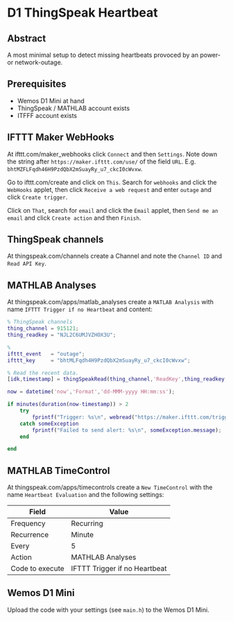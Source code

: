 # D1 ThingSpeak Heartbeat

## Abstract

A most minimal setup to detect missing heartbeats provoced
by an power- or network-outage.

## Prerequisites

- Wemos D1 Mini at hand
- ThingSpeak / MATHLAB account exists
- ITFFF account exists

## IFTTT Maker WebHooks

At ifttt.com/maker_webhooks click `Connect` and then `Settings`. Note down the string after `https://maker.ifttt.com/use/` of the field `URL`. E.g. `bhtMZFLFqdh46H9PzdQbX2mSuayRy_u7_ckcI0cWvxw`.

Go to ifttt.com/create and click on `This`. Search for `webhooks` and click the `WebHooks` applet, then click `Receive a web request` and enter `outage` and click `Create trigger`.

Click on `That`, search for `email` and click the `Email` applet, then `Send me an email` and click `Create action` and then `Finish`.

## ThingSpeak channels

At thingspeak.com/channels create a Channel and note the `Channel ID` and `Read API Key`.

## MATHLAB Analyses

At thingspeak.com/apps/matlab_analyses create a `MATLAB Analysis` with name `IFTTT Trigger if no Heartbeat` and content:

```MATLAB
% ThingSpeak channels
thing_channel = 915121;
thing_readkey = "NJL2C6UMJVZHOX3U";

% 
ifttt_event   = "outage";
ifttt_key     = "bhtMLFqdh4H9PzdQbX2mSuayRy_u7_ckcI0cWvxw";

% Read the recent data.
[idk,timestamp] = thingSpeakRead(thing_channel,'ReadKey',thing_readkey,'NumPoints',1,'Fields',1);

now = datetime('now','Format','dd-MMM-yyyy HH:mm:ss');

if minutes(duration(now-timestamp)) > 2
    try
        fprintf("Trigger: %s\n", webread("https://maker.ifttt.com/trigger/"+ifttt_event+"/with/key/"+ifttt_key));
    catch someException
        fprintf("Failed to send alert: %s\n", someException.message);
    end

end
```

## MATHLAB TimeControl

At thingspeak.com/apps/timecontrols create a `New TimeControl` with the name `Heartbeat Evaluation` and the following settings:

| Field | Value |
| ------ | ------- |
| Frequency | Recurring |
| Recurrence | Minute |
| Every | 5 |
| Action | MATHLAB Analyses |
| Code to execute | IFTTT Trigger if no Heartbeat |

## Wemos D1 Mini

Upload the code with your settings (see `main.h`) to the Wemos D1 Mini.
